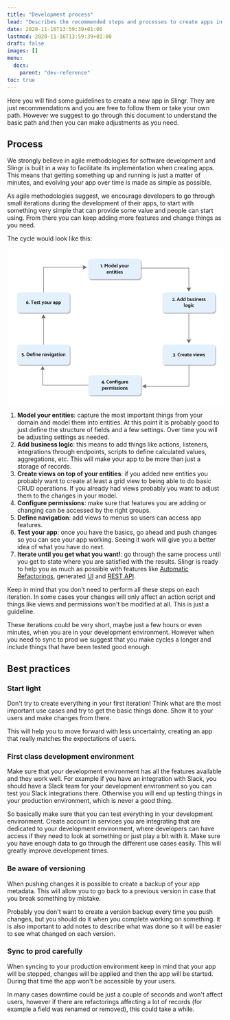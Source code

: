 ```yaml
---
title: "Development process"
lead: "Describes the recommended steps and processes to create apps in Slingr."
date: 2020-11-16T13:59:39+01:00
lastmod: 2020-11-16T13:59:39+01:00
draft: false
images: []
menu:
  docs:
    parent: "dev-reference"
toc: true
---
```


Here you will find some guidelines to create a new app in Slingr. They are just recommendations
and you are free to follow them or take your own path. However we suggest to go through this document
to understand the basic path and then you can make adjustments as you need.

## Process

We strongly believe in agile methodologies for software development and Slingr is built in
a way to facilitate its implementation when creating apps. This means that getting something up
and running is just a matter of minutes, and evolving your app over time is made as simple as
possible.

As agile methodologies suggest, we encourage developers to go through small iterations during the
development of their apps, to start with something very simple that can provide some value and 
people can start using. From there you can keep adding more features and change things as you need.

The cycle would look like this:

![App metadata and environments](/images/vendor/platform-ref/development-process1.png)

1. **Model your entities**: capture the most important things from your domain and model them into
  entities. At this point it is probably good to just define the structure of fields and a few
  settings. Over time you will be adjusting settings as needed.
1. **Add business logic**: this means to add things like actions, listeners, integrations through
  endpoints, scripts to define calculated values, aggregations, etc. This will make your app to be
  more than just a storage of records.
1. **Create views on top of your entities**: if you added new entities you probably want to create
  at least a grid view to being able to do basic CRUD operations. If you already had views probably
  you want to adjust them to the changes in your model.
1. **Configure permissions**: make sure that features you are adding or changing can be accessed
  by the right groups.
1. **Define navigation**: add views to menus so users can access app features.
1. **Test your app**: once you have the basics, go ahead and push changes so you can see your app
  working. Seeing it work will give you a better idea of what you have do next.
1. **Iterate until you get what you want!**: go through the same process until you get to state
  where you are satisfied with the results. Slingr is ready to help you as much as possible
  with features like [Automatic Refactorings](/docs/dev-reference/metadata-management/automatic-refactorings), 
  generated [UI]({{site.baseurl}}/app-development-ui-overview.html) and 
  [REST API]({{site.baseurl}}/app-development-apps-rest-api-docs.html).

Keep in mind that you don't need to perform all these steps on each iteration. In some cases your
changes will only affect an action script and things like views and permissions won't be modified
at all. This is just a guideline.

These iterations could be very short, maybe just a few hours or even minutes, when you are in your
development environment. However when you need to sync to prod we suggest that you make cycles a
longer and include things that have been tested good enough.

## Best practices

### Start light

Don't try to create everything in your first iteration! Think what are the most important use cases
and try to get the basic things done. Show it to your users and make changes from there.

This will help you to move forward with less uncertainty, creating an app that really matches the
expectations of users.

### First class development environment

Make sure that your development environment has all the features available and they work well. For
example if you have an integration with Slack, you should have a Slack team for your development
environment so you can test you Slack integrations there. Otherwise you will end up testing things
in your production environment, which is never a good thing.

So basically make sure that you can test everything in your development environment. Create account
in services you are integrating that are dedicated to your development environment, where developers
can have access if they need to look at something or just play a bit with it. Make sure you have
enough data to go through the different use cases easily. This will greatly improve development times.

### Be aware of versioning

When pushing changes it is possible to create a backup of your app metadata. This will allow you
to go back to a previous version in case that you break something by mistake.

Probably you don't want to create a version backup every time you push changes, but you should do
it when you complete working on something. It is also important to add notes to describe what was
done so it will be easier to see what changed on each version.

### Sync to prod carefully

When syncing to your production environment keep in mind that your app will be stopped, changes
will be applied and then the app will be started. During that time the app won't be accessible
by your users.

In many cases downtime could be just a couple of seconds and won't affect users, however if there
are refactorings affecting a lot of records (for example a field was renamed or removed), this
could take a while.

